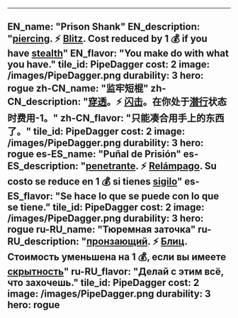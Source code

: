 ---

EN_name: "Prison Shank"
EN_description: "<u>piercing</u>.  ⚡️ <u>Blitz</u>. Cost reduced by 1 💰 if you have <u>stealth</u>"
EN_flavor: "You make do with what you have."
tile_id: PipeDagger
cost: 2
image: /images/PipeDagger.png
durability: 3
hero: rogue
zh-CN_name: "监牢短棍"
zh-CN_description: "<u>穿透</u>。⚡️ <u>闪击</u>。在你处于<u>潜行</u>状态时费用-1。"
zh-CN_flavor: "只能凑合用手上的东西了。"
tile_id: PipeDagger
cost: 2
image: /images/PipeDagger.png
durability: 3
hero: rogue
es-ES_name: "Puñal de Prisión"
es-ES_description: "<u>penetrante</u>. ⚡️ <u>Relámpago</u>. Su costo se reduce en 1 💰 si tienes <u>sigilo</u>"
es-ES_flavor: "Se hace lo que se puede con lo que se tiene."
tile_id: PipeDagger
cost: 2
image: /images/PipeDagger.png
durability: 3
hero: rogue
ru-RU_name: "Тюремная заточка"
ru-RU_description: "<u>пронзающий</u>. ⚡️ <u>Блиц</u>. Стоимость уменьшена на 1 💰, если вы имеете <u>скрытность</u>"
ru-RU_flavor: "Делай с этим всё, что захочешь."
tile_id: PipeDagger
cost: 2
image: /images/PipeDagger.png
durability: 3
hero: rogue
---